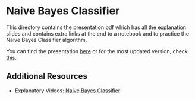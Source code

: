 # Naive Bayes Classifier

This directory contains the presentation pdf which has all the explanation slides and contains extra links at the end to a notebook and to practice the Naive Bayes Classifier algorithm.


You can find the presentation [here](./Naive_Bayes_Classifier.pdf) or for the most updated version, check [this]([./Naive_Bayes_Classifier.pdf](https://docs.google.com/presentation/d/1KwIDwLKg9NC97qda63hx7A0pSo5SwPFFsWvf5alh0iU/edit?usp=sharing)).


## Additional Resources
- Explanatory Videos: [Naive Bayes Classifier](https://drive.google.com/drive/folders/1t9QB2VxBFt9IZZ2OTi131pBSX3AhOI_j)